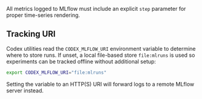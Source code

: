 All metrics logged to MLflow must include an explicit `step` parameter for proper time-series rendering.

## Tracking URI

Codex utilities read the `CODEX_MLFLOW_URI` environment variable to determine
where to store runs. If unset, a local file-based store `file:mlruns` is used so
experiments can be tracked offline without additional setup:

```bash
export CODEX_MLFLOW_URI="file:mlruns"
```

Setting the variable to an HTTP(S) URI will forward logs to a remote MLflow
server instead.
